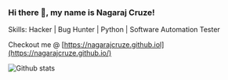 ### Hi there 👋, my name is Nagaraj Cruze!

Skills:  Hacker | Bug Hunter | Python | Software Automation Tester

Checkout me @ [https://nagarajcruze.github.iol](https://nagarajcruze.github.io/)

![Github stats](https://github-readme-stats.vercel.app/api?username=nagarajcruze&show_icons=true)
